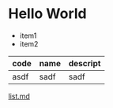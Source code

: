 # Hello World
- item1
- item2

|code|name|descript|
|---|---|---|
|asdf|sadf|sadf|

[list.md](https://zlqpzww.github.io/list.md)